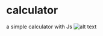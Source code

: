 # calculator
a simple calculator with Js
![alt text](https://github.com/[joseanastasi]/[calculator]/[main]/2021-02-05_14h04_07.png?raw=true)

